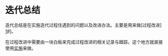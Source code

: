 # 迭代总结

迭代总结是在实施迭代过程住遇到的问题以及改进办法。主要是用来做[过程改进] [1]的。

在过程改进中需要由一块白板来完成过程改进的相关记录与跟踪。这个地方就直接使用[实施](/学习与计划/3.实施/README.md)来做。

[1]: /过程/2.过程改进/README.md "过程改进"
[2]: /学习与计划/3.实施/README.md "实施"